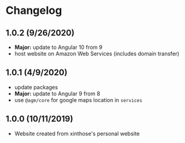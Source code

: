 # Changelog

## 1.0.2 (9/26/2020)

- **Major:** update to Angular 10 from 9
- host website on Amazon Web Services (includes domain transfer)

## 1.0.1 (4/9/2020)

- update packages
- **Major:** update to Angular 9 from 8
- use `@agm/core` for google maps location in `services`

## 1.0.0 (10/11/2019)

- Website created from xinthose's personal website
